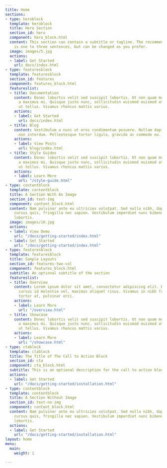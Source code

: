 ```yaml
---
title: Home
sections:
- type: heroblock
  template: heroblock
  title: Hero Section
  section_id: hero
  component: hero_block.html
  content: This section can contain a subtitle or tagline. The recommended length
    is one to three sentences, but can be changed as you prefer.
  image: images/5.jpg
  actions:
  - label: Get Started
    url: docs/index.html
- type: featuresblock
  template: featuresblock
  section_id: features
  component: features_block.html
  featureslist:
  - title: Documentation
    content: Donec lobortis velit sed suscipit lobortis. Ut non quam metus. Nullam
      a maximus mi. Quisque justo nunc, sollicitudin euismod euismod at, tincidunt
      ut tellus. Vivamus rhoncus mattis varius.
    actions:
    - label: Get Started
      url: docs/index.html
  - title: Blog
    content: Vestibulum a nunc ut eros condimentum posuere. Nullam dapibus quis nunc
      non interdum. Pellentesque tortor ligula, gravida ac commodo eu.
    actions:
    - label: View Posts
      url: blog/index.html
  - title: Style Guides
    content: Donec lobortis velit sed suscipit lobortis. Ut non quam metus. Nullam
      a maximus mi. Quisque justo nunc, sollicitudin euismod euismod at, tincidunt
      ut tellus. Vivamus rhoncus mattis varius.
    actions:
    - label: Learn More
      url: "/style-guide.html"
- type: contentblock
  template: contentblock
  title: A Section With An Image
  section_id: text-img
  component: content_block.html
  content: Nam pulvinar ante eu ultricies volutpat. Sed nulla nibh, dapibus sit amet
    cursus quis, fringilla nec sapien. Vestibulum imperdiet nunc bibendum consectetur
    lobortis.
  image: images/10.jpg
  actions:
  - label: View Demo
    url: "/docs/getting-started/index.html"
  - label: Get Started
    url: "/docs/getting-started/index.html"
- type: featuresblock
  template: featuresblock
  title: Sample Layouts
  section_id: features-two-col
  component: features_block.html
  subtitle: An optional subtitle of the section
  featureslist:
  - title: Overview
    content: Lorem ipsum dolor sit amet, consectetur adipiscing elit. Donec nisl ligula,
      cursus id molestie vel, maximus aliquet risus. Vivamus in nibh fringilla, fringilla
      tortor at, pulvinar orci.
    actions:
    - label: Learn More
      url: "/overview.html"
  - title: Showcase
    content: Donec lobortis velit sed suscipit lobortis. Ut non quam metus. Nullam
      a maximus mi. Quisque justo nunc, sollicitudin euismod euismod at, tincidunt
      ut tellus. Vivamus rhoncus mattis varius.
    actions:
    - label: Learn More
      url: "/showcase.html"
- type: ctablock
  template: ctablock
  title: The Title of The Call to Action Block
  section_id: cta
  component: cta_block.html
  subtitle: This is an optional description for the call to action block.
  actions:
  - label: Get Started
    url: "/docs/getting-started/installation.html"
- type: contentblock
  template: contentblock
  title: A Section Without Image
  section_id: text-no-img
  component: content_block.html
  content: Nam pulvinar ante eu ultricies volutpat. Sed nulla nibh, dapibus sit amet
    cursus quis, fringilla nec sapien. Vestibulum imperdiet nunc bibendum consectetur
    lobortis.
  actions:
  - label: Get Started
    url: "/docs/getting-started/installation.html"
layout: home
menu:
  main:
    weight: 1

---
```

